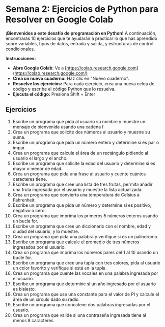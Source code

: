 # Semana 2:  Ejercicios de Python para Resolver en Google Colab

**¡Bienvenidos a este desafío de programación en Python!** A continuación, encontrarás 10 ejercicios que te ayudarán a practicar lo que has aprendido sobre variables, tipos de datos, entrada y salida, y estructuras de control condicionales.

**Instrucciones:**

-   **Abre Google Colab:** Ve a [https://colab.research.google.com](https://colab.research.google.com/)
-   **Crea un nuevo cuaderno:** Haz clic en "Nuevo cuaderno".
-   **Resuelve los ejercicios:** Para cada ejercicio, crea una nueva celda de código y escribe el código Python que lo resuelva.
-   **Ejecuta el código:** Presiona Shift + Enter

## Ejercicios

1. Escribe un programa que pida al usuario su nombre y muestre un mensaje de bienvenida usando una cadena f.
2. Crea un programa que solicite dos números al usuario y muestre su suma.
3. Escribe un programa que pida un número entero y determine si es par o impar.
4. Crea un programa que calcule el área de un rectángulo pidiendo al usuario el largo y el ancho.
5. Escribe un programa que solicite la edad del usuario y determine si es mayor o menor de edad.
6. Crea un programa que pida una frase al usuario y cuente cuántos caracteres tiene.
7. Escribe un programa que cree una lista de tres frutas, permita añadir una fruta ingresada por el usuario y muestre la lista actualizada.
8. Crea un programa que convierta una temperatura de Celsius a Fahrenheit.
9. Escribe un programa que pida un número y determine si es positivo, negativo o cero.
10. Crea un programa que imprima los primeros 5 números enteros usando un bucle for.
11. Escribe un programa que cree un diccionario con el nombre, edad y ciudad del usuario, y lo muestre.
12. Crea un programa que pida una palabra y verifique si es un palíndromo.
13. Escribe un programa que calcule el promedio de tres números ingresados por el usuario.
14. Crea un programa que imprima los números pares del 1 al 10 usando un bucle for.
15. Escribe un programa que cree una tupla con tres colores, pida al usuario un color favorito y verifique si está en la tupla.
16. Crea un programa que cuente las vocales en una palabra ingresada por el usuario.
17. Escribe un programa que determine si un año ingresado por el usuario es bisiesto.
18. Crea un programa que use una constante para el valor de PI y calcule el área de un círculo dado su radio.
19. Escribe un programa que concatene dos palabras ingresadas por el usuario.
20. Crea un programa que valide si una contraseña ingresada tiene al menos 8 caracteres.

